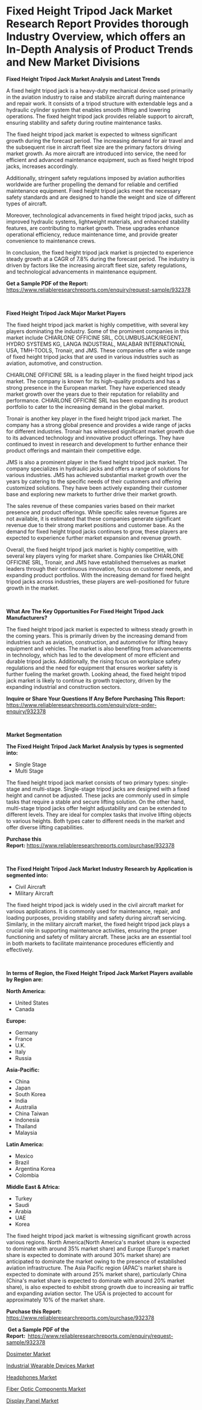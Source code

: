 <p><h1>Fixed Height Tripod Jack Market Research Report Provides thorough Industry Overview, which offers an In-Depth Analysis of Product Trends and New Market Divisions</h1></p><p><strong>Fixed Height Tripod Jack Market Analysis and Latest Trends</strong></p>
<p><p>A fixed height tripod jack is a heavy-duty mechanical device used primarily in the aviation industry to raise and stabilize aircraft during maintenance and repair work. It consists of a tripod structure with extendable legs and a hydraulic cylinder system that enables smooth lifting and lowering operations. The fixed height tripod jack provides reliable support to aircraft, ensuring stability and safety during routine maintenance tasks.</p><p>The fixed height tripod jack market is expected to witness significant growth during the forecast period. The increasing demand for air travel and the subsequent rise in aircraft fleet size are the primary factors driving market growth. As more aircraft are introduced into service, the need for efficient and advanced maintenance equipment, such as fixed height tripod jacks, increases accordingly.</p><p>Additionally, stringent safety regulations imposed by aviation authorities worldwide are further propelling the demand for reliable and certified maintenance equipment. Fixed height tripod jacks meet the necessary safety standards and are designed to handle the weight and size of different types of aircraft.</p><p>Moreover, technological advancements in fixed height tripod jacks, such as improved hydraulic systems, lightweight materials, and enhanced stability features, are contributing to market growth. These upgrades enhance operational efficiency, reduce maintenance time, and provide greater convenience to maintenance crews.</p><p>In conclusion, the fixed height tripod jack market is projected to experience steady growth at a CAGR of 7.8% during the forecast period. The industry is driven by factors like the increasing aircraft fleet size, safety regulations, and technological advancements in maintenance equipment.</p></p>
<p><strong>Get a Sample PDF of the Report:&nbsp;</strong> <a href="https://www.reliableresearchreports.com/enquiry/request-sample/932378">https://www.reliableresearchreports.com/enquiry/request-sample/932378</a></p>
<p>&nbsp;</p>
<p><strong>Fixed Height Tripod Jack Major Market Players</strong></p>
<p><p>The fixed height tripod jack market is highly competitive, with several key players dominating the industry. Some of the prominent companies in this market include CHIARLONE OFFICINE SRL, COLUMBUSJACK/REGENT, HYDRO SYSTEMS KG, LANGA INDUSTRIAL, MALABAR INTERNATIONAL USA, TMH-TOOLS, Tronair, and JMS. These companies offer a wide range of fixed height tripod jacks that are used in various industries such as aviation, automotive, and construction.</p><p>CHIARLONE OFFICINE SRL is a leading player in the fixed height tripod jack market. The company is known for its high-quality products and has a strong presence in the European market. They have experienced steady market growth over the years due to their reputation for reliability and performance. CHIARLONE OFFICINE SRL has been expanding its product portfolio to cater to the increasing demand in the global market.</p><p>Tronair is another key player in the fixed height tripod jack market. The company has a strong global presence and provides a wide range of jacks for different industries. Tronair has witnessed significant market growth due to its advanced technology and innovative product offerings. They have continued to invest in research and development to further enhance their product offerings and maintain their competitive edge.</p><p>JMS is also a prominent player in the fixed height tripod jack market. The company specializes in hydraulic jacks and offers a range of solutions for various industries. JMS has achieved substantial market growth over the years by catering to the specific needs of their customers and offering customized solutions. They have been actively expanding their customer base and exploring new markets to further drive their market growth.</p><p>The sales revenue of these companies varies based on their market presence and product offerings. While specific sales revenue figures are not available, it is estimated that these companies generate significant revenue due to their strong market positions and customer base. As the demand for fixed height tripod jacks continues to grow, these players are expected to experience further market expansion and revenue growth.</p><p>Overall, the fixed height tripod jack market is highly competitive, with several key players vying for market share. Companies like CHIARLONE OFFICINE SRL, Tronair, and JMS have established themselves as market leaders through their continuous innovation, focus on customer needs, and expanding product portfolios. With the increasing demand for fixed height tripod jacks across industries, these players are well-positioned for future growth in the market.</p></p>
<p>&nbsp;</p>
<p><strong>What Are The Key Opportunities For Fixed Height Tripod Jack Manufacturers?</strong></p>
<p><p>The fixed height tripod jack market is expected to witness steady growth in the coming years. This is primarily driven by the increasing demand from industries such as aviation, construction, and automotive for lifting heavy equipment and vehicles. The market is also benefiting from advancements in technology, which has led to the development of more efficient and durable tripod jacks. Additionally, the rising focus on workplace safety regulations and the need for equipment that ensures worker safety is further fueling the market growth. Looking ahead, the fixed height tripod jack market is likely to continue its growth trajectory, driven by the expanding industrial and construction sectors.</p></p>
<p><strong>Inquire or Share Your Questions If Any Before Purchasing This Report:</strong> <a href="https://www.reliableresearchreports.com/enquiry/pre-order-enquiry/932378">https://www.reliableresearchreports.com/enquiry/pre-order-enquiry/932378</a></p>
<p>&nbsp;</p>
<p><strong>Market Segmentation</strong></p>
<p><strong>The Fixed Height Tripod Jack Market Analysis by types is segmented into:</strong></p>
<p><ul><li>Single Stage</li><li>Multi Stage</li></ul></p>
<p><p>The fixed height tripod jack market consists of two primary types: single-stage and multi-stage. Single-stage tripod jacks are designed with a fixed height and cannot be adjusted. These jacks are commonly used in simple tasks that require a stable and secure lifting solution. On the other hand, multi-stage tripod jacks offer height adjustability and can be extended to different levels. They are ideal for complex tasks that involve lifting objects to various heights. Both types cater to different needs in the market and offer diverse lifting capabilities.</p></p>
<p><strong>Purchase this Report:&nbsp;</strong><a href="https://www.reliableresearchreports.com/purchase/932378">https://www.reliableresearchreports.com/purchase/932378</a></p>
<p>&nbsp;</p>
<p><strong>The Fixed Height Tripod Jack Market Industry Research by Application is segmented into:</strong></p>
<p><ul><li>Civil Aircraft</li><li>Military Aircraft</li></ul></p>
<p><p>The fixed height tripod jack is widely used in the civil aircraft market for various applications. It is commonly used for maintenance, repair, and loading purposes, providing stability and safety during aircraft servicing. Similarly, in the military aircraft market, the fixed height tripod jack plays a crucial role in supporting maintenance activities, ensuring the proper functioning and safety of military aircraft. These jacks are an essential tool in both markets to facilitate maintenance procedures efficiently and effectively.</p></p>
<p>&nbsp;</p>
<p><strong>In terms of Region, the Fixed Height Tripod Jack Market Players available by Region are:</strong></p>
<p>
    <p> <strong> North America: </strong>
        <ul>
            <li>United States</li>
            <li>Canada</li>
        </ul>
        </p> 
    <p> <strong> Europe: </strong>
        <ul>
            <li>Germany</li>
            <li>France</li>
            <li>U.K.</li>
            <li>Italy</li>
            <li>Russia</li>
        </ul>
        </p> 
    <p> <strong> Asia-Pacific: </strong>
        <ul>
            <li>China</li>
            <li>Japan</li>
            <li>South Korea</li>
            <li>India</li>
            <li>Australia</li>
            <li>China Taiwan</li>
            <li>Indonesia</li>
            <li>Thailand</li>
            <li>Malaysia</li>
        </ul>
        </p> 
    <p> <strong> Latin America: </strong>
        <ul>
            <li>Mexico</li>
            <li>Brazil</li>
            <li>Argentina Korea</li>
            <li>Colombia</li>
        </ul>
        </p> 
    <p> <strong> Middle East & Africa: </strong>
        <ul>
            <li>Turkey</li>
            <li>Saudi</li>
            <li>Arabia</li>
            <li>UAE</li>
            <li>Korea</li>
        </ul>
    </p>
    </p>
<p><p>The fixed height tripod jack market is witnessing significant growth across various regions. North America(North America's market share is expected to dominate with around 35% market share) and Europe (Europe's market share is expected to dominate with around 30% market share) are anticipated to dominate the market owing to the presence of established aviation infrastructure. The Asia Pacific region (APAC's market share is expected to dominate with around 25% market share), particularly China (China's market share is expected to dominate with around 20% market share), is also expected to exhibit strong growth due to increasing air traffic and expanding aviation sector. The USA is projected to account for approximately 10% of the market share.</p></p>
<p><strong>Purchase this Report: </strong><a href="https://www.reliableresearchreports.com/purchase/932378">https://www.reliableresearchreports.com/purchase/932378</a></p>
<p>&nbsp;<strong>Get a Sample PDF of the Report:&nbsp;&nbsp;</strong><a href="https://www.reliableresearchreports.com/enquiry/request-sample/932378">https://www.reliableresearchreports.com/enquiry/request-sample/932378</a></p>
<p><strong></strong></p>
<p><p><a href="https://medium.com/@evertkohler82/dosimeter-market-exploring-market-share-market-trends-and-future-growth-defa85ec9984">Dosimeter Market</a></p><p><a href="https://medium.com/@evertkohler82/industrial-wearable-devices-market-size-reveals-the-best-marketing-channels-in-global-industry-a476fee3edcf">Industrial Wearable Devices Market</a></p><p><a href="https://medium.com/@christopherbennett19/headphones-market-the-key-to-successful-business-strategy-forecast-till-2031-f80e67b169e0">Headphones Market</a></p><p><a href="https://medium.com/@evertkohler82/fiber-optic-components-market-size-reveals-the-best-marketing-channels-in-global-industry-07299ed6cf5e">Fiber Optic Components Market</a></p><p><a href="https://medium.com/@evertkohler82/display-panel-market-analysis-its-cagr-market-segmentation-and-global-industry-overview-ec69a75765f3">Display Panel Market</a></p></p>